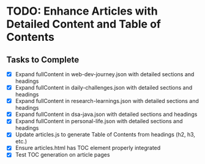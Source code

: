 # TODO: Enhance Articles with Detailed Content and Table of Contents

## Tasks to Complete

- [x] Expand fullContent in web-dev-journey.json with detailed sections and headings
- [x] Expand fullContent in daily-challenges.json with detailed sections and headings
- [x] Expand fullContent in research-learnings.json with detailed sections and headings
- [x] Expand fullContent in dsa-java.json with detailed sections and headings
- [x] Expand fullContent in personal-life.json with detailed sections and headings
- [x] Update articles.js to generate Table of Contents from headings (h2, h3, etc.)
- [x] Ensure articles.html has TOC element properly integrated
- [x] Test TOC generation on article pages
